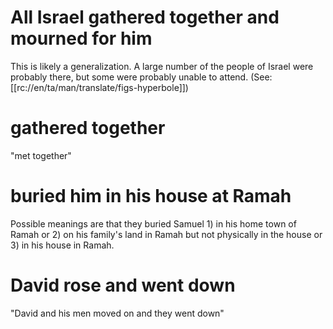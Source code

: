 # All Israel gathered together and mourned for him

This is likely a generalization. A large number of the people of Israel were probably there, but some were probably unable to attend. (See: [[rc://en/ta/man/translate/figs-hyperbole]])

# gathered together

"met together"

# buried him in his house at Ramah

Possible meanings are that they buried Samuel 1) in his home town of Ramah or 2) on his family's land in Ramah but not physically in the house or 3) in his house in Ramah.

# David rose and went down

"David and his men moved on and they went down"